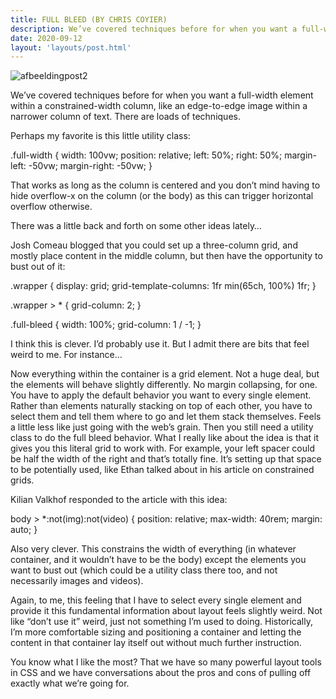 ```yaml
---
title: FULL BLEED (BY CHRIS COYIER)
description: We’ve covered techniques before for when you want a full-width element within a constrained-width column, like an edge-to-edge image within a narrower column of text. There are loads of techniques.
date: 2020-09-12
layout: 'layouts/post.html'
---
```


![afbeeldingpost2](/img/fullbleed.jpg)

We’ve covered techniques before for when you want a full-width element within a constrained-width column, like an edge-to-edge image within a narrower column of text. There are loads of techniques.

Perhaps my favorite is this little utility class:

 .full-width {
  width: 100vw;
  position: relative;
  left: 50%;
  right: 50%;
  margin-left: -50vw;
  margin-right: -50vw;
}

That works as long as the column is centered and you don’t mind having to hide overflow-x on the column (or the body) as this can trigger horizontal overflow otherwise.

There was a little back and forth on some other ideas lately…

Josh Comeau blogged that you could set up a three-column grid, and mostly place content in the middle column, but then have the opportunity to bust out of it:

.wrapper {
  display: grid;
  grid-template-columns:
    1fr
    min(65ch, 100%)
    1fr;
}

.wrapper > * {
  grid-column: 2;
}

.full-bleed {
  width: 100%;
  grid-column: 1 / -1;
}

I think this is clever. I’d probably use it. But I admit there are bits that feel weird to me. For instance…

Now everything within the container is a grid element. Not a huge deal, but the elements will behave slightly differently. No margin collapsing, for one.
You have to apply the default behavior you want to every single element. Rather than elements naturally stacking on top of each other, you have to select them and tell them where to go and let them stack themselves. Feels a little less like just going with the web’s grain. Then you still need a utility class to do the full bleed behavior.
What I really like about the idea is that it gives you this literal grid to work with. For example, your left spacer could be half the width of the right and that’s totally fine. It’s setting up that space to be potentially used, like Ethan talked about in his article on constrained grids.

Kilian Valkhof responded to the article with this idea:

body > *:not(img):not(video) {
  position: relative;
  max-width: 40rem;
  margin: auto;
}

Also very clever. This constrains the width of everything (in whatever container, and it wouldn’t have to be the body) except the elements you want to bust out (which could be a utility class there too, and not necessarily images and videos).

Again, to me, this feeling that I have to select every single element and provide it this fundamental information about layout feels slightly weird. Not like “don’t use it” weird, just not something I’m used to doing. Historically, I’m more comfortable sizing and positioning a container and letting the content in that container lay itself out without much further instruction.

You know what I like the most? That we have so many powerful layout tools in CSS and we have conversations about the pros and cons of pulling off exactly what we’re going for.
